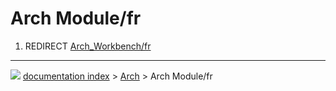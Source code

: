 # Arch Module/fr
1.  REDIRECT [Arch_Workbench/fr](Arch_Workbench/fr.md)



---
![](images/Right_arrow.png) [documentation index](../README.md) > [Arch](Arch_Workbench.md) > Arch Module/fr
